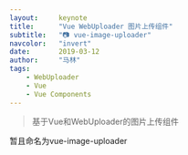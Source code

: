 ```yaml
---
layout:     keynote
title:      "Vue WebUploader 图片上传组件"
subtitle:   "📷 vue-image-uploader"
navcolor:   "invert"
date:       2019-03-12
author:     "马林"
tags:
    - WebUploader
    - Vue
    - Vue Components
---
```



> 基于Vue和WebUploader的图片上传组件

暂且命名为vue-image-uploader